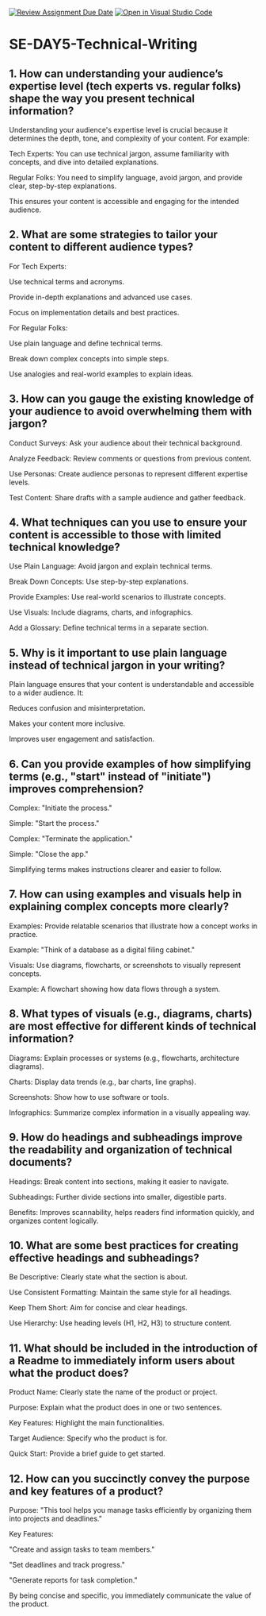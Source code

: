 [![Review Assignment Due Date](https://classroom.github.com/assets/deadline-readme-button-22041afd0340ce965d47ae6ef1cefeee28c7c493a6346c4f15d667ab976d596c.svg)](https://classroom.github.com/a/zsAR-pyY)
[![Open in Visual Studio Code](https://classroom.github.com/assets/open-in-vscode-2e0aaae1b6195c2367325f4f02e2d04e9abb55f0b24a779b69b11b9e10269abc.svg)](https://classroom.github.com/online_ide?assignment_repo_id=18539436&assignment_repo_type=AssignmentRepo)
# SE-DAY5-Technical-Writing

## 1. How can understanding your audience’s expertise level (tech experts vs. regular folks) shape the way you present technical information?
Understanding your audience's expertise level is crucial because it determines the depth, tone, and complexity of your content. For example:

Tech Experts: You can use technical jargon, assume familiarity with concepts, and dive into detailed explanations.

Regular Folks: You need to simplify language, avoid jargon, and provide clear, step-by-step explanations.

This ensures your content is accessible and engaging for the intended audience.

## 2. What are some strategies to tailor your content to different audience types?
For Tech Experts:

Use technical terms and acronyms.

Provide in-depth explanations and advanced use cases.

Focus on implementation details and best practices.

For Regular Folks:

Use plain language and define technical terms.

Break down complex concepts into simple steps.

Use analogies and real-world examples to explain ideas.

## 3. How can you gauge the existing knowledge of your audience to avoid overwhelming them with jargon?
Conduct Surveys: Ask your audience about their technical background.

Analyze Feedback: Review comments or questions from previous content.

Use Personas: Create audience personas to represent different expertise levels.

Test Content: Share drafts with a sample audience and gather feedback.

## 4. What techniques can you use to ensure your content is accessible to those with limited technical knowledge?
Use Plain Language: Avoid jargon and explain technical terms.

Break Down Concepts: Use step-by-step explanations.

Provide Examples: Use real-world scenarios to illustrate concepts.

Use Visuals: Include diagrams, charts, and infographics.

Add a Glossary: Define technical terms in a separate section.

## 5. Why is it important to use plain language instead of technical jargon in your writing?
Plain language ensures that your content is understandable and accessible to a wider audience. It:

Reduces confusion and misinterpretation.

Makes your content more inclusive.

Improves user engagement and satisfaction.

## 6. Can you provide examples of how simplifying terms (e.g., "start" instead of "initiate") improves comprehension?
Complex: "Initiate the process."

Simple: "Start the process."

Complex: "Terminate the application."

Simple: "Close the app."

Simplifying terms makes instructions clearer and easier to follow.

## 7. How can using examples and visuals help in explaining complex concepts more clearly?
Examples: Provide relatable scenarios that illustrate how a concept works in practice.

Example: "Think of a database as a digital filing cabinet."

Visuals: Use diagrams, flowcharts, or screenshots to visually represent concepts.

Example: A flowchart showing how data flows through a system.

## 8. What types of visuals (e.g., diagrams, charts) are most effective for different kinds of technical information?
Diagrams: Explain processes or systems (e.g., flowcharts, architecture diagrams).

Charts: Display data trends (e.g., bar charts, line graphs).

Screenshots: Show how to use software or tools.

Infographics: Summarize complex information in a visually appealing way.

## 9. How do headings and subheadings improve the readability and organization of technical documents?
Headings: Break content into sections, making it easier to navigate.

Subheadings: Further divide sections into smaller, digestible parts.

Benefits: Improves scannability, helps readers find information quickly, and organizes content logically.

## 10. What are some best practices for creating effective headings and subheadings?
Be Descriptive: Clearly state what the section is about.

Use Consistent Formatting: Maintain the same style for all headings.

Keep Them Short: Aim for concise and clear headings.

Use Hierarchy: Use heading levels (H1, H2, H3) to structure content.

## 11. What should be included in the introduction of a Readme to immediately inform users about what the product does?
Product Name: Clearly state the name of the product or project.

Purpose: Explain what the product does in one or two sentences.

Key Features: Highlight the main functionalities.

Target Audience: Specify who the product is for.

Quick Start: Provide a brief guide to get started.

## 12. How can you succinctly convey the purpose and key features of a product?
Purpose: "This tool helps you manage tasks efficiently by organizing them into projects and deadlines."

Key Features:

"Create and assign tasks to team members."

"Set deadlines and track progress."

"Generate reports for task completion."

By being concise and specific, you immediately communicate the value of the product.
